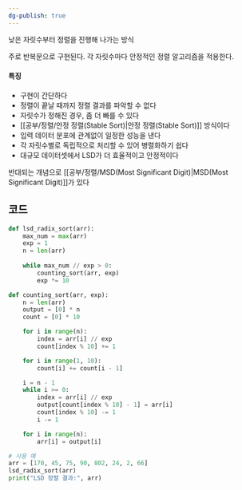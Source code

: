 ```yaml
---
dg-publish: true
---
```

낮은 자릿수부터 정렬을 진행해 나가는 방식

주로 반복문으로 구현된다.
각 자릿수마다 안정적인 정렬 알고리즘을 적용한다.

#### 특징
- 구현이 간단하다
- 정렬이 끝날 때까지 정렬 결과를 파악할 수 없다
- 자릿수가 정해진 경우, 좀 더 빠를 수 있다
- [[공부/정렬/안정 정렬(Stable Sort)\|안정 정렬(Stable Sort)]] 방식이다
- 입력 데이터 분포에 관계없이 일정한 성능을 낸다
- 각 자릿수별로 독립적으로 처리할 수 있어 병렬화하기 쉽다
- 대규모 데이터셋에서 LSD가 더 효율적이고 안정적이다

반대되는 개념으로 [[공부/정렬/MSD(Most Significant Digit)\|MSD(Most Significant Digit)]]가 있다

## 코드
```python
def lsd_radix_sort(arr):
    max_num = max(arr)
    exp = 1
    n = len(arr)
    
    while max_num // exp > 0:
        counting_sort(arr, exp)
        exp *= 10

def counting_sort(arr, exp):
    n = len(arr)
    output = [0] * n
    count = [0] * 10

    for i in range(n):
        index = arr[i] // exp
        count[index % 10] += 1

    for i in range(1, 10):
        count[i] += count[i - 1]

    i = n - 1
    while i >= 0:
        index = arr[i] // exp
        output[count[index % 10] - 1] = arr[i]
        count[index % 10] -= 1
        i -= 1

    for i in range(n):
        arr[i] = output[i]

# 사용 예
arr = [170, 45, 75, 90, 802, 24, 2, 66]
lsd_radix_sort(arr)
print("LSD 정렬 결과:", arr)
```